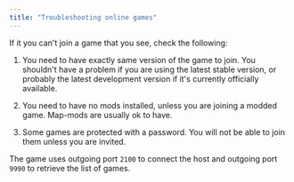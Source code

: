 ```yaml
---
title: "Troubleshooting online games"
---
```


If it you can't join a game that you see, check the following:

1. You need to have exactly same version of the game to join. You shouldn't have a problem if you are using the latest stable version, or probably the latest development version if it's currently officially available.

2. You need to have no mods installed, unless you are joining a modded game. Map-mods are usually ok to have.

3. Some games are protected with a password. You will not be able to join them unless you are invited. 

The game uses outgoing port `2100` to connect the host and outgoing port `9990` to retrieve the list of games.
